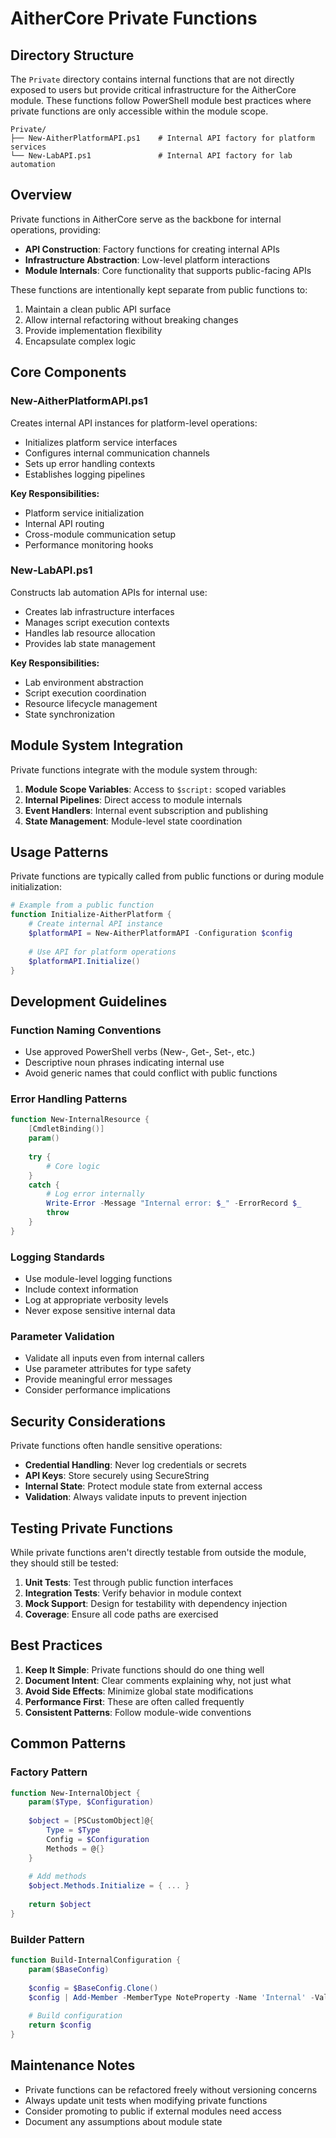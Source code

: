 # AitherCore Private Functions

## Directory Structure

The `Private` directory contains internal functions that are not directly exposed to users but provide critical infrastructure for the AitherCore module. These functions follow PowerShell module best practices where private functions are only accessible within the module scope.

```
Private/
├── New-AitherPlatformAPI.ps1    # Internal API factory for platform services
└── New-LabAPI.ps1               # Internal API factory for lab automation
```

## Overview

Private functions in AitherCore serve as the backbone for internal operations, providing:

- **API Construction**: Factory functions for creating internal APIs
- **Infrastructure Abstraction**: Low-level platform interactions
- **Module Internals**: Core functionality that supports public-facing APIs

These functions are intentionally kept separate from public functions to:
1. Maintain a clean public API surface
2. Allow internal refactoring without breaking changes
3. Provide implementation flexibility
4. Encapsulate complex logic

## Core Components

### New-AitherPlatformAPI.ps1

Creates internal API instances for platform-level operations:
- Initializes platform service interfaces
- Configures internal communication channels
- Sets up error handling contexts
- Establishes logging pipelines

**Key Responsibilities:**
- Platform service initialization
- Internal API routing
- Cross-module communication setup
- Performance monitoring hooks

### New-LabAPI.ps1

Constructs lab automation APIs for internal use:
- Creates lab infrastructure interfaces
- Manages script execution contexts
- Handles lab resource allocation
- Provides lab state management

**Key Responsibilities:**
- Lab environment abstraction
- Script execution coordination
- Resource lifecycle management
- State synchronization

## Module System Integration

Private functions integrate with the module system through:

1. **Module Scope Variables**: Access to `$script:` scoped variables
2. **Internal Pipelines**: Direct access to module internals
3. **Event Handlers**: Internal event subscription and publishing
4. **State Management**: Module-level state coordination

## Usage Patterns

Private functions are typically called from public functions or during module initialization:

```powershell
# Example from a public function
function Initialize-AitherPlatform {
    # Create internal API instance
    $platformAPI = New-AitherPlatformAPI -Configuration $config
    
    # Use API for platform operations
    $platformAPI.Initialize()
}
```

## Development Guidelines

### Function Naming Conventions

- Use approved PowerShell verbs (New-, Get-, Set-, etc.)
- Descriptive noun phrases indicating internal use
- Avoid generic names that could conflict with public functions

### Error Handling Patterns

```powershell
function New-InternalResource {
    [CmdletBinding()]
    param()
    
    try {
        # Core logic
    }
    catch {
        # Log error internally
        Write-Error -Message "Internal error: $_" -ErrorRecord $_
        throw
    }
}
```

### Logging Standards

- Use module-level logging functions
- Include context information
- Log at appropriate verbosity levels
- Never expose sensitive internal data

### Parameter Validation

- Validate all inputs even from internal callers
- Use parameter attributes for type safety
- Provide meaningful error messages
- Consider performance implications

## Security Considerations

Private functions often handle sensitive operations:

- **Credential Handling**: Never log credentials or secrets
- **API Keys**: Store securely using SecureString
- **Internal State**: Protect module state from external access
- **Validation**: Always validate inputs to prevent injection

## Testing Private Functions

While private functions aren't directly testable from outside the module, they should still be tested:

1. **Unit Tests**: Test through public function interfaces
2. **Integration Tests**: Verify behavior in module context
3. **Mock Support**: Design for testability with dependency injection
4. **Coverage**: Ensure all code paths are exercised

## Best Practices

1. **Keep It Simple**: Private functions should do one thing well
2. **Document Intent**: Clear comments explaining why, not just what
3. **Avoid Side Effects**: Minimize global state modifications
4. **Performance First**: These are often called frequently
5. **Consistent Patterns**: Follow module-wide conventions

## Common Patterns

### Factory Pattern
```powershell
function New-InternalObject {
    param($Type, $Configuration)
    
    $object = [PSCustomObject]@{
        Type = $Type
        Config = $Configuration
        Methods = @{}
    }
    
    # Add methods
    $object.Methods.Initialize = { ... }
    
    return $object
}
```

### Builder Pattern
```powershell
function Build-InternalConfiguration {
    param($BaseConfig)
    
    $config = $BaseConfig.Clone()
    $config | Add-Member -MemberType NoteProperty -Name 'Internal' -Value @{}
    
    # Build configuration
    return $config
}
```

## Maintenance Notes

- Private functions can be refactored freely without versioning concerns
- Always update unit tests when modifying private functions
- Consider promoting to public if external modules need access
- Document any assumptions about module state